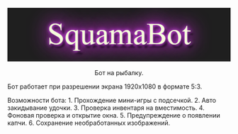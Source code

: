 <p align="center">
 <img width="600px" src="/images/squama.png" alt="qr"/>
</p>
<p align="center">
 Бот на рыбалку.
</p>
<p align="left">
 Бот работает при разрешении экрана 1920x1080 в формате 5:3.
</p>
Возможности бота:
 1. Прохождение мини-игры с подсечкой.
 2. Авто закидывание удочки.
 3. Проверка инвентаря на вместимость.
 4. Фоновая проверка и открытие окна.
 5. Предупреждение о появлении капчи.
 6. Сохранение необработанных изображений.
